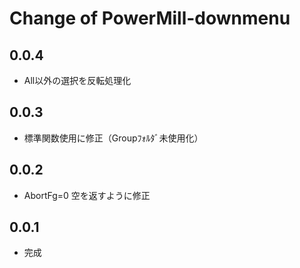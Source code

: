 # Change of PowerMill-downmenu

## 0.0.4
+ All以外の選択を反転処理化

## 0.0.3
+ 標準関数使用に修正（Groupﾌｫﾙﾀﾞ未使用化）

## 0.0.2
+ AbortFg=0 空を返すように修正

## 0.0.1
+ 完成